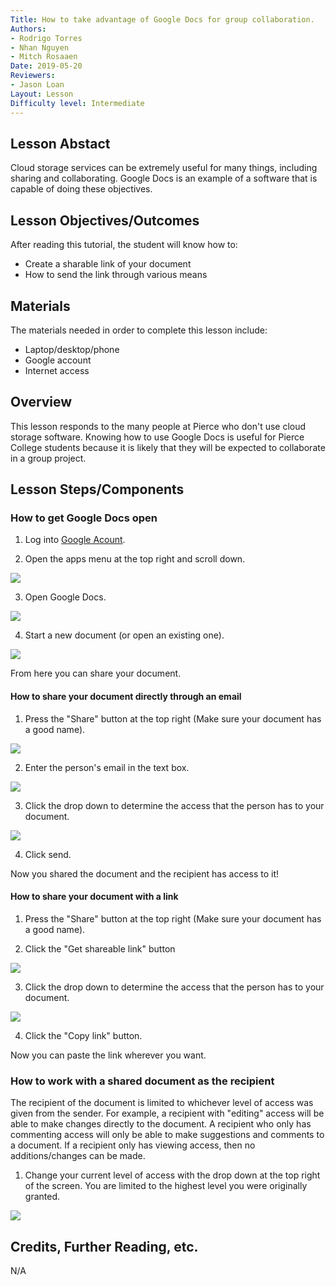 ```yaml
---
Title: How to take advantage of Google Docs for group collaboration.
Authors:
- Rodrigo Torres 
- Nhan Nguyen 
- Mitch Rosaaen
Date: 2019-05-20
Reviewers:
- Jason Loan
Layout: Lesson
Difficulty level: Intermediate
---
```

## Lesson Abstact

Cloud storage services can be extremely useful for many things, including sharing and collaborating. Google Docs is an example of a software that is capable of doing these objectives.

## Lesson Objectives/Outcomes

After reading this tutorial, the student will know how to:

- Create a sharable link of your document
- How to send the link through various means

## Materials

The materials needed in order to complete this lesson include:

- Laptop/desktop/phone
- Google account
- Internet access

## Overview

This lesson responds to the many people at Pierce who don't use cloud storage software. Knowing how to use Google Docs is useful for Pierce College students because it is likely that they will be expected to collaborate in a group project.

## Lesson Steps/Components

### How to get Google Docs open

1. Log into [Google Acount](https://accounts.google.com).

2. Open the apps menu at the top right and scroll down.

![](https://raw.githubusercontent.com/mitchrosaaen/ENGL235/master/lessons/a.png)

3. Open Google Docs.

![](https://raw.githubusercontent.com/mitchrosaaen/ENGL235/master/lessons/b.png)

4. Start a new document (or open an existing one).

![](https://raw.githubusercontent.com/mitchrosaaen/ENGL235/master/lessons/c.png)

From here you can share your document.

#### How to share your document directly through an email

1. Press the "Share" button at the top right (Make sure your document has a good name).

![](https://raw.githubusercontent.com/mitchrosaaen/ENGL235/master/lessons/d.png)

2. Enter the person's email in the text box.

![](https://raw.githubusercontent.com/mitchrosaaen/ENGL235/master/lessons/e.png)

3. Click the drop down to determine the access that the person has to your document.

![](https://raw.githubusercontent.com/mitchrosaaen/ENGL235/master/lessons/f.png)

4. Click send.

Now you shared the document and the recipient has access to it!

#### How to share your document with a link

1. Press the "Share" button at the top right (Make sure your document has a good name).

2. Click the "Get shareable link" button

![](https://raw.githubusercontent.com/mitchrosaaen/ENGL235/master/lessons/e.png)

3. Click the drop down to determine the access that the person has to your document.

![](https://raw.githubusercontent.com/mitchrosaaen/ENGL235/master/lessons/g.png)

4. Click the "Copy link" button.

Now you can paste the link wherever you want.

### How to work with a shared document as the recipient

The recipient of the document is limited to whichever level of access was given from the sender. For example, a recipient with "editing" access will be able to make changes directly to the document. A recipient who only has commenting access will only be able to make suggestions and comments to a document. If a recipient only has viewing access, then no additions/changes can be made.

1. Change your current level of access with the drop down at the top right of the screen. You are limited to the highest level you were originally granted.

![](https://raw.githubusercontent.com/mitchrosaaen/ENGL235/master/lessons/i.png)

## Credits, Further Reading, etc.

N/A
